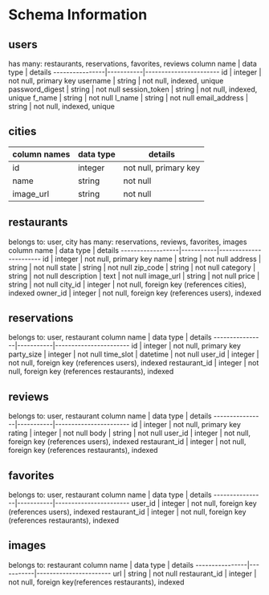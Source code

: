 # Schema Information

## users
has many: restaurants, reservations, favorites, reviews
column name     | data type | details
----------------|-----------|-----------------------
id              | integer   | not null, primary key
username        | string    | not null, indexed, unique
password_digest | string    | not null
session_token   | string    | not null, indexed, unique
f_name          | string    | not null
l_name          | string    | not null
email_address   | string    | not null, indexed, unique


## cities
column names    | data type | details
----------------|-----------|----------------------
id              | integer   | not null, primary key
name            | string    | not null
image_url       | string    | not null

## restaurants
belongs to: user, city
has many: reservations, reviews, favorites, images
column name       | data type | details
------------------|-----------|-----------------------
id                | integer   | not null, primary key
name              | string    | not null
address           | string    | not null
state             | string    | not null
zip_code          | string    | not null
category          | string    | not null
description       | text      | not null
image_url         | string    | not null
price             | string    | not null
city_id           | integer   | not null, foreign key (references cities), indexed
owner_id          | integer   | not null, foreign key (references users), indexed

## reservations
belongs to: user, restaurant
column name     | data type | details
----------------|-----------|-----------------------
id              | integer   | not null, primary key
party_size      | integer   | not null
time_slot       | datetime  | not null
user_id         | integer   | not null, foreign key (references users), indexed
restaurant_id   | integer   | not null, foreign key (references restaurants), indexed

## reviews
belongs to: user, restaurant
column name     | data type | details
----------------|-----------|-----------------------
id              | integer   | not null, primary key
rating          | integer   | not null
body            | string    | not null
user_id         | integer   | not null, foreign key (references users), indexed
restaurant_id   | integer   | not null, foreign key (references restaurants), indexed

## favorites
belongs to: user, restaurant
column name     | data type | details
----------------|-----------|-----------------------
user_id         | integer   | not null, foreign key (references users), indexed
restaurant_id   | integer   | not null, foreign key (references restaurants), indexed

## images
belongs to: restaurant
column name     | data type | details
----------------|-----------|-----------------------
url             | string    | not null
restaurant_id   | integer   | not null, foreign key(references restaurants), indexed
